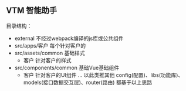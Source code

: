 ## VTM 智能助手

目录结构：
 - external 不经过webpack编译的js库或公共组件
 - src/apps/客户 每个针对客户的
 - src/assets/common 基础样式 
   - 客户 针对客户的样式
 - src/components/common 基础Vue基础组件
   - 客户 针对客户的UI组件
... 以此类推其他 config(配置)、libs(功能库)、models(接口数据交互层)、router(路由) 都基于以上思路